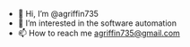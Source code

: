 - 👋 Hi, I’m @agriffin735
- 👀 I’m interested in the software automation
- 📫 How to reach me agriffin735@gmail.com

<!---
agriffin735/agriffin735 is a ✨ special ✨ repository because its `README.md` (this file) appears on your GitHub profile.
You can click the Preview link to take a look at your changes.
--->
